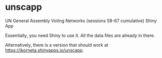 # unscapp
UN General Assembly Voting Networks (sessions 58-67 cumulative) Shiny App

Essentially, you need Shiny to use it. All the data files are already in there.

Alternatively, there is a version that should work at https://ikorneta.shinyapps.io/unscapp.

